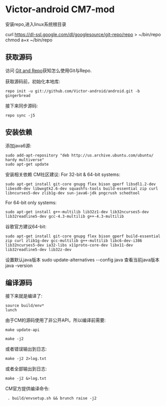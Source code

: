 Victor-android CM7-mod
===========

安装repo,进入linux系统根目录

curl https://dl-ssl.google.com/dl/googlesource/git-repo/repo > ~/bin/repo
chmod a+x ~/bin/repo

获取源码
------------------

访问 [Git and Repo](http://source.android.com/download/using-repo)获知怎么使用Git与Repo.

获取源码前，初始化本地库:

    repo init -u git://github.com/Victor-android/android.git -b gingerbread

接下来同步源码:

    repo sync -j5


安装依赖
------------------
添加java6源:

    sudo add-apt-repository "deb http://us.archive.ubuntu.com/ubuntu/ hardy multiverse" 
    sudo apt-get update

安装相关依赖
CM社区建议:
For 32-bit & 64-bit systems:

    sudo apt-get install git-core gnupg flex bison gperf libsdl1.2-dev libesd0-dev libwxgtk2.6-dev squashfs-tools build-essential zip curl libncurses5-dev zlib1g-dev sun-java6-jdk pngcrush schedtool

For 64-bit only systems:

    sudo apt-get install g++-multilib lib32z1-dev lib32ncurses5-dev lib32readline5-dev gcc-4.3-multilib g++-4.3-multilib

谷歌官方建议64-bit:

    sudo apt-get install git-core gnupg flex bison gperf build-essential zip curl zlib1g-dev gcc-multilib g++-multilib libc6-dev-i386 lib32ncurses5-dev ia32-libs x11proto-core-dev libx11-dev lib32readline5-dev lib32z-dev


设置默认java版本
sudo update-alternatives --config java
查看当前java版本
java -version

编译源码
------------------
接下来就是编译了:

    source build/env*
    lunch

由于CM的源码使用了非公开API，所以编译前需要:

    make update-api

    make -j2

或者错误输出到日志:

    make -j2 2>log.txt 

或者全部输出到日志:

    make -j2 &>log.txt

CM官方提供编译命令:

     . build/envsetup.sh && brunch raise -j2


